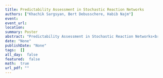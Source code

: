 ```yaml
---
title: Predictability Assessment in Stochastic Reaction Networks
authors: ["Khachik Sargsyan, Bert Debusschere, Habib Najm"]
event: 
event_url: 
location: 
summary: Poster
abstract: "Predictability Assessment in Stochastic Reaction Networks<br>"
date: "None"
publishDate: "None"
tags:  []
all_day:  false
featured:  false
math:  true
url_pdf: ""
---
```

